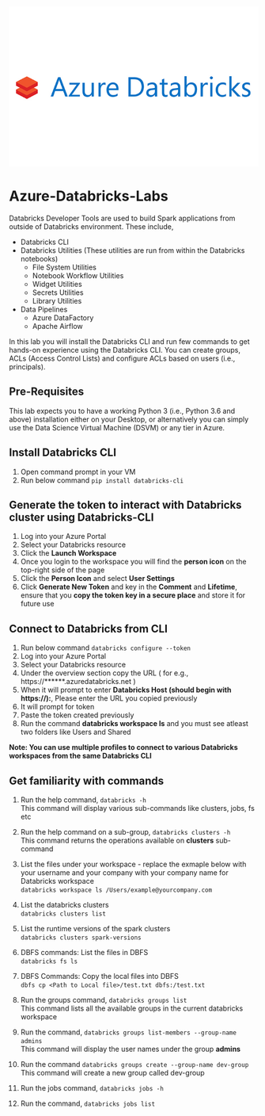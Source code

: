![Alt text](../images/az-db-logo.jpg "Azure Databricks Labs")

# Azure-Databricks-Labs

Databricks Developer Tools are used to build Spark applications from outside of Databricks environment. These include,
* Databricks CLI
* Databricks Utilities (These utilities are run from within the Databricks notebooks)
    * File System Utilities
    * Notebook Workflow Utilities
    * Widget Utilities
    * Secrets Utilities
    * Library Utilities
* Data Pipelines
    * Azure DataFactory
    * Apache Airflow

In this lab you will install the Databricks CLI and run few commands to get hands-on experience using the Databricks CLI.
You can create groups, ACLs (Access Control Lists) and configure ACLs based on users (i.e., principals).

## Pre-Requisites
This lab expects you to have a working Python 3 (i.e., Python 3.6 and above) installation either on your Desktop, or alternatively you can simply use the Data Science Virtual Machine (DSVM) or any tier in Azure.

## Install Databricks CLI

1. Open command prompt in your VM
2. Run below command
    `pip install databricks-cli`

## Generate the token to interact with Databricks cluster using Databricks-CLI

1. Log into your Azure Portal 
2. Select your Databricks resource 
3. Click the **Launch Workspace**
4. Once you login to the workspace you will find the **person icon** on the top-right side of the page
5. Click the  **Person Icon** and select **User Settings**
6. Click **Generate New Token** and key in the **Comment** and **Lifetime**, ensure that you **copy the token key in a secure place** and store it for future use

## Connect to Databricks from CLI

1. Run below command
    ` databricks configure --token `
2. Log into your Azure Portal 
3. Select your Databricks resource
4. Under the overview section copy the URL ( for e.g., https://******.azuredatabricks.net )
5. When it will prompt to enter **Databricks Host (should begin with https://):**, Please enter the URL you copied previously
6. It will prompt for token
7. Paste the token created previously
8. Run the command **databricks workspace ls** and you must see atleast two folders like Users and Shared

**Note: You can use multiple profiles to connect to various Databricks workspaces from the same Databricks CLI**

## Get familiarity with commands

1. Run the help command, `databricks -h`  
This command will display various sub-commands like clusters, jobs, fs etc

2. Run the help command on a sub-group, `databricks clusters -h`  
This command returns the operations available on **clusters** sub-command

3. List the files under your workspace - replace the exmaple below with your username and your company with your company name for Databricks workspace  
`databricks workspace ls /Users/example@yourcompany.com`

4. List the databricks clusters  
`databricks clusters list`

5. List the runtime versions of the spark clusters  
`databricks clusters spark-versions`

6. DBFS commands: List the files in DBFS  
`databricks fs ls`

7. DBFS Commands: Copy the local files into DBFS  
`dbfs cp <Path to Local file>/test.txt dbfs:/test.txt`

8. Run the groups command, `databricks groups list`  
This command lists all the available groups in the current databricks workspace

9. Run the command, `databricks groups list-members --group-name admins`  
This command will display the user names under the group **admins**

10. Run the command `databricks groups create --group-name dev-group`  
This command will create a new group called dev-group

11. Run the jobs command, `databricks jobs -h`

12. Run the command, `databricks jobs list`